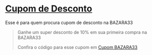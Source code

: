 # [Cupom de Desconto](https://github.com/CupomDeDesconto/Promocoes/blob/main/README.md)
Esse é para quem procura cupom de desconto na BAZARA33
<blockquote cite="https://asasdodesconto.com/moda-e-acessorios/ganhe-um-super-desconto-de-10-em-sua-primeira-compra-na-bazara33-16932"><p>Ganhe um super desconto de 10% em sua primeira compra na BAZARA33</p><footer>Confira o código para esse cupom em <a href="https://asasdodesconto.com/moda-e-acessorios/ganhe-um-super-desconto-de-10-em-sua-primeira-compra-na-bazara33-16932">Cupom BAZARA33</a></footer></blockquote>